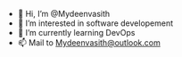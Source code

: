 - 👋 Hi, I’m @Mydeenvasith
- 👀 I’m interested in software developement
- 🌱 I’m currently learning DevOps
- 📫 Mail to Mydeenvasith@outlook.com

<!---
Mydeenvasith/Mydeenvasith ✨✨ repository.
--->
